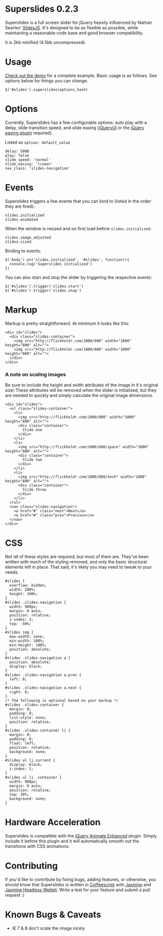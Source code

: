 # Superslides 0.2.3

Superslides is a full screen slider for jQuery heavily influenced by Nathan Searles' [SlidesJS](https://github.com/nathansearles/slides/). It's designed to be as flexible as possible, while maintaining a reasonable code base and good browser compatibility.

It is 2kb minified (4.5kb uncompressed).

# Usage
[Check out the demo](http://nicinabox.github.com/superslides/) for a complete example. Basic usage is as follows. See options below for things you can change. 

    $('#slides').superslides(options_hash)

# Options

Currently, Superslides has a few configurable options: auto play with a delay, slide transition speed, and slide easing ([jQueryUI](http://jqueryui.com/) or the [jQuery easing plugin](http://gsgd.co.uk/sandbox/jquery/easing/) required).

Listed as `option: default_value`  

    delay: 5000
    play: false
    slide_speed: 'normal'
    slide_easing: 'linear'
    nav_class: 'slides-navigation'
    
# Events

Superslides triggers a few events that you can bind to (listed in the order they are fired):

    slides.initialized
    slides.animated
    
When the window is resized and on first load before `slides.initialized`:

    slides.image_adjusted
    slides.sized
    
Binding to events:

    $('body').on('slides.initialized', '#slides', function(){
      console.log('Superslides initialized')
    })

You can also start and stop the slider by triggering the respective events:

    $('#slides').trigger('slides.start')
    $('#slides').trigger('slides.stop')

# Markup

Markup is pretty straightforward. At minimum it looks like this:

    <div id="slides">
      <div class="slides-container">
        <img src="http://flickholdr.com/1000/800" width="1000" height="800" alt="">
        <img src="http://flickholdr.com/1000/800" width="1000" height="800" alt="">
      </div>
    </div>

### A note on scaling images

Be sure to include the height and width attributes of the image in it's original size! These attributes will be removed when the slider is initialized, but they are needed to quickly and simply calculate the original image dimensions.

    <div id="slides">
      <ul class="slides-container">
        <li>
          <img src="http://flickholdr.com/1000/800" width="1000" height="800" alt="">
          <div class="container">
            Slide one
          </div>
        </li>
        <li>
          <img src="http://flickholdr.com/1000/800/space" width="1000" height="800" alt="">
          <div class="container">
            Slide two
          </div>
        </li>
        <li>
          <img src="http://flickholdr.com/1000/800/tech" width="1000" height="800" alt="">
          <div class="container">
            Slide three
          </div>
        </li>
      </ul>
      <nav class="slides-navigation">
        <a href="#" class="next">Next</a>
        <a href="#" class="prev">Previous</a>
      </nav>
    </div>

# CSS

Not _all_ of these styles are required, but most of them are. They've been written with much of the styling removed, and only the basic structural elements left in place. That said, it's likely you may need to tweak to your needs.

    #slides {
      overflow: hidden;
      width: 100%;
      height: 100%;
    }
    #slides .slides-navigation {
      width: 988px;
      margin: 0 auto;
      position: relative;
      z-index: 3;
      top: -50%;
    }
    #slides img {
      max-width: none;
      min-width: 100%;
      min-height: 100%;
      position: absolute;
    }
    #slides .slides-navigation a {
      position: absolute;
      display: block;
    }
    #slides .slides-navigation a.prev {
      left: 0;
    }
    #slides .slides-navigation a.next {
      right: 0;
    }
    /* The following is optional based on your markup */
    #slides .slides-container {
      margin: 0;
      padding: 0;
      list-style: none;
      position: relative;
    }
    #slides .slides-container li {
      margin: 0;
      padding: 0;
      float: left;
      position: relative;
      background: none;
    }
    #slides ul li.current {
      display: block;
      z-index: 1;
    }
    #slides ul li .container {
      width: 988px;
      margin: 0 auto;
      position: relative;
      top: 38%;
      background: none;
    }

# Hardware Acceleration

Superslides is compatible with the [jQuery Animate Enhanced](http://playground.benbarnett.net/jquery-animate-enhanced/) plugin. Simply include it before this plugin and it will automatically smooth out the transitions with CSS animations.

# Contributing

If you'd like to contribute by fixing bugs, adding features, or otherwise, you should know that Superslides is written in [Coffeescript](http://coffeescript.org/) with [Jasmine](http://pivotal.github.com/jasmine/) and [Jasmine Headless Webkit](http://johnbintz.github.com/jasmine-headless-webkit/). Write a test for your feature and submit a pull request :)

# Known Bugs & Caveats

* IE 7 & 8 don't scale the image nicely